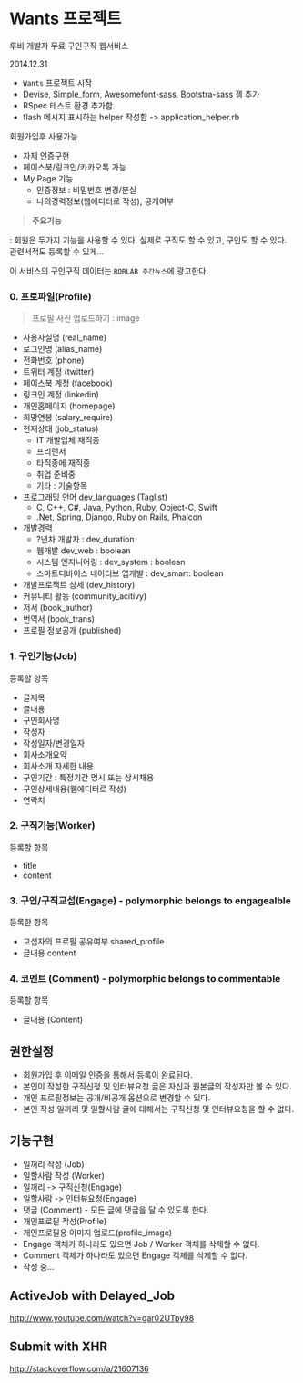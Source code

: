 # Wants 프로젝트

루비 개발자 무료 구인구직 웹서비스

2014.12.31

* `Wants` 프로젝트 시작
* Devise, Simple_form, Awesomefont-sass, Bootstra-sass 젬 추가
* RSpec 테스트 환경 추가함.
* flash 메시지 표시하는 helper 작성함 -> application_helper.rb

회원가입후 사용가능

* 자체 인증구현
* 페이스북/링크인/카카오톡 가능
* My Page 기능
  * 인증정보 : 비밀번호 변경/분실
  * 나의경력정보(웹에디터로 작성), 공개여부


> **주요기능**

: 회원은 두가지 기능을 사용할 수 있다. 실제로 구직도 할 수 있고, 구인도 할 수 있다. 관련서적도 등록할 수 있게...

이 서비스의 구인구직 데이터는 `RORLAB 주간뉴스`에 광고한다.


### 0. 프로파일(Profile)

> 프로필 사진 업로드하기 : image

* 사용자실명 (real_name)
* 로그인명 (alias_name)
* 전화번호 (phone)
* 트위터 계정 (twitter)
* 페이스북 계정 (facebook)
* 링크인 계정 (linkedin)
* 개인홈페이지 (homepage)
* 희망연봉 (salary_require)
* 현재상태 (job_status)
  * IT 개발업체 재직중
  * 프리랜서
  * 타직종에 재직중
  * 취업 준비중
  * 기타 : 기술항목
* 프로그래밍 언어 dev_languages (Taglist)
  * C, C++, C#, Java, Python, Ruby, Object-C, Swift
  * .Net, Spring, Django, Ruby on Rails, Phalcon
* 개발경력
  * ?년차 개발자 : dev_duration
  * 웹개발 dev_web : boolean
  * 시스템 엔지니어링 : dev_system : boolean
  * 스마트디바이스 네이티브 앱개발 : dev_smart: boolean
* 개발프로잭트 상세  (dev_history)
* 커뮤니티 활동 (community_acitivy)
* 저서 (book_author)
* 번역서 (book_trans)
* 프로필 정보공개 (published)

### 1. 구인기능(Job)

등록할 항목

* 글제목
* 글내용
* 구인회사명
* 작성자
* 작성일자/변경일자
* 회사소개요약
* 회사소개 자세한 내용
* 구인기간 : 특정기간 명시 또는 상시채용
* 구인상세내용(웹에디터로 작성)
* 연락처


### 2. 구직기능(Worker)

등록할 항목
* title
* content

### 3. 구인/구직교섭(Engage) - polymorphic belongs to engagealble

등록한 항목

* 교섭자의 프로필 공유여부 shared_profile
* 글내용 content

### 4. 코멘트 (Comment) - polymorphic belongs to commentable

등록할 항목

* 글내용 (Content)


## 권한설정

* 회원가입 후 이메일 인증을 통해서 등록이 완료된다. 
* 본인이 작성한 구직신청 및 인터뷰요청 글은 자신과 원본글의 작성자만 볼 수 있다. 
* 개인 프로필정보는 공개/비공개 옵션으로 변경할 수 있다. 
* 본인 작성 일꺼리 및 일할사람 글에 대해서는 구직신청 및 인터뷰요청을 할 수 없다. 


## 기능구현

* 일꺼리 작성 (Job)
* 일할사람 작성 (Worker)
* 일꺼리 -> 구직신청(Engage)
* 일할사람 -> 인터뷰요청(Engage)
* 댓글 (Comment) - 모든 글에 댓글을 달 수 있도록 한다. 
* 개인프로필 작성(Profile)
* 개인프로필용 이미지 업로드(profile_image)
* Engage 객체가 하나라도 있으면 Job / Worker 객체를 삭제할 수 없다.
* Comment 객체가 하나라도 있으면 Engage 객체를 삭제할 수 없다. 
* 작성 중...

## ActiveJob with Delayed_Job
http://www.youtube.com/watch?v=gar02UTpy98


## Submit with XHR
http://stackoverflow.com/a/21607136
  
